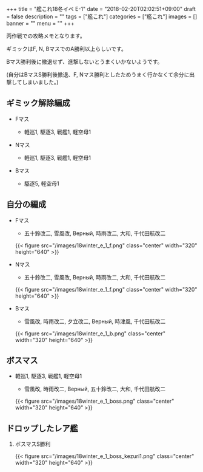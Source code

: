 +++
title = "艦これ18冬イベ E-1"
date = "2018-02-20T02:02:51+09:00"
draft = false
description = ""
tags = ["艦これ"]
categories = ["艦これ"]
images = []
banner = ""
menu = ""
+++


丙作戦での攻略メモとなります。

ギミックはF, N, BマスでのA勝利以上らしいです。

Bマス勝利後に撤退せず、進撃しないとうまくいかないようです。

(自分はBマスS勝利後撤退、F, Nマス勝利としたためうまく行かなくて余分に出撃してしまいました。)

## ギミック解除編成
- Fマス
    - 軽巡1, 駆逐3, 戦艦1, 軽空母1

- Nマス
    - 軽巡1, 駆逐3, 戦艦1, 軽空母1

- Bマス
    - 駆逐5, 軽空母1

## 自分の編成
- Fマス
    - 五十鈴改二, 雪風改, Верный, 時雨改二, 大和, 千代田航改二

    {{< figure src="/images/18winter_e_1_f.png" class="center" width="320" height="640" >}}

- Nマス
    - 五十鈴改二, 雪風改, Верный, 時雨改二, 大和, 千代田航改二

    {{< figure src="/images/18winter_e_1_f.png" class="center" width="320" height="640" >}}

- Bマス
    - 雪風改, 時雨改二, 夕立改二, Верный, 時津風, 千代田航改二

    {{< figure src="/images/18winter_e_1_b.png" class="center" width="320" height="640" >}}


## ボスマス
- 軽巡1, 駆逐3, 戦艦1, 軽空母1
    - 雪風改, 時雨改二, Верный, 五十鈴改二, 大和, 千代田航改二

    {{< figure src="/images/18winter_e_1_boss.png" class="center" width="320" height="640" >}}

## ドロップしたレア艦
1. ボスマスS勝利

    {{< figure src="/images/18winter_e_1_boss_kezuri1.png" class="center" width="320" height="640" >}}
